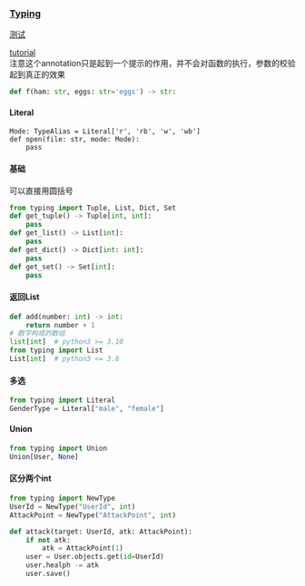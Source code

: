 ### [Typing](https://docs.python.org/3/library/typing.html)

[测试](./typing_test.py)

[tutorial](https://docs.python.org/3/tutorial/controlflow.html#function-annotations)  
注意这个annotation只是起到一个提示的作用，并不会对函数的执行，参数的校验起到真正的效果
```python
def f(ham: str, eggs: str='eggs') -> str:
```

#### Literal
```
Mode: TypeAlias = Literal['r', 'rb', 'w', 'wb']
def open(file: str, mode: Mode):
    pass
```

#### 基础
可以直接用圆括号
```python
from typing import Tuple, List, Dict, Set
def get_tuple() -> Tuple[int, int]:
    pass
def get_list() -> List[int]:
    pass
def get_dict() -> Dict[int: int]:
    pass
def get_set() -> Set[int]:
    pass
```


#### 返回List
```python
def add(number: int) -> int:
    return number + 1
# 数字构成的数组
list[int]  # python3 >= 3.10
from typing import List
List[int]  # python3 <= 3.8
```

#### 多选

```python
from typing import Literal
GenderType = Literal["male", "female"]
```


#### Union

```python
from typing import Union
Union[User, None]
```

#### 区分两个int

```python
from typing import NewType
UserId = NewType("UserId", int)
AttackPoint = NewType("AttackPoint", int)

def attack(target: UserId, atk: AttackPoint):
    if not atk:
        atk = AttackPoint(1)
    user = User.objects.get(id=UserId)
    user.healph -= atk
    user.save()

```
